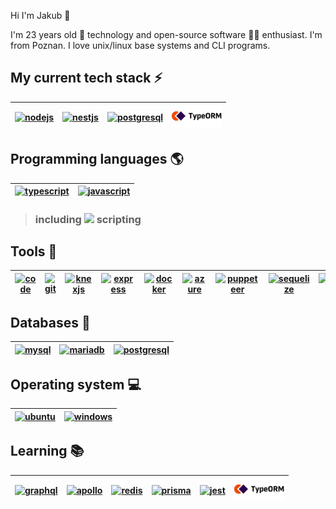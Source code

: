 Hi I'm Jakub 👋

I'm 23 years old 💪 technology and open-source software 👨‍💻 enthusiast. I'm from Poznan. I love unix/linux base systems and CLI programs.

## My current tech stack ⚡

| [<img src="https://cdn.svgporn.com/logos/nodejs-icon.svg" alt="nodejs" width="30px">](https://nodejs.org) | [<img src="https://cdn.svgporn.com/logos/nestjs.svg" alt="nestjs" width="30px">](https://nestjs.com/) | [<img src="https://cdn.svgporn.com/logos/postgresql.svg" alt="postgresql" width="30px">](https://www.postgresql.org/) | [<img class="typeorm" src="https://github.com/typeorm/typeorm/raw/master/resources/logo_big.png" alt="typeorm" width="80px">](https://typeorm.io) |
| --------------------------------------------------------------------------------------------------------- | ----------------------------------------------------------------------------------------------------- | --------------------------------------------------------------------------------------------------------------------- | ------------------------------------------------------------------------------------------------------------------------------------------------- |


## Programming languages 🌎

| [<img src="https://cdn.svgporn.com/logos/typescript-icon.svg" alt="typescript" width="30px">](https://www.typescriptlang.org) | [<img src="https://cdn.svgporn.com/logos/javascript.svg" alt="javascript" width="30px">](https://github.com/tc39) |
| ----------------------------------------------------------------------------------------------------------------------------- | ----------------------------------------------------------------------------------------------------------------- |


> ### including [<img src="https://cdn.svgporn.com/logos/bash.svg" width="25px">](https://www.gnu.org/software/bash/) scripting

## Tools 🔧

| [<img src="https://cdn.svgporn.com/logos/visual-studio-code.svg" alt="code" width="30px">](https://code.visualstudio.com/) | [<img src="https://cdn.svgporn.com/logos/git-icon.svg" alt="git" width="30px">](https://git-scm.com) | [<img src="https://cdn.svgporn.com/logos/knex.svg" alt="knexjs" width="30px">](http://knexjs.org/) | [<img class="express" src="https://cdn.svgporn.com/logos/express.svg" alt="express" width="100px">](http://expressjs.com/) | [<img src="https://cdn.svgporn.com/logos/docker-icon.svg" alt="docker" width="30px">](https://www.docker.com) | [<img src="https://cdn.svgporn.com/logos/azure-icon.svg" alt="azure" width="30px">](https://azure.microsoft.com/) | [<img src="https://cdn.svgporn.com/logos/puppeteer.svg" alt="puppeteer" width="30px">](https://developers.google.com/web/tools/puppeteer/) | [<img src="https://cdn.svgporn.com/logos/sequelize.svg" alt="sequelize" width="30px">](https://sequelize.org) | [<img src="https://cdn.svgporn.com/logos/nodejs-icon.svg" alt="nodejs" width="30px">](https://nodejs.org) | [<img src="https://cdn.svgporn.com/logos/nestjs.svg" alt="nestjs" width="30px">](https://nestjs.com/) | [<img src="https://cdn.svgporn.com/logos/eslint.svg" alt="eslint" width="30px">](https://eslint.org) | [<img src="https://cdn.svgporn.com/logos/prettier.svg" alt="prettier" width="30px">](https://prettier.io) |
| -------------------------------------------------------------------------------------------------------------------------- | ---------------------------------------------------------------------------------------------------- | -------------------------------------------------------------------------------------------------- | -------------------------------------------------------------------------------------------------------------------------- | ------------------------------------------------------------------------------------------------------------- | ----------------------------------------------------------------------------------------------------------------- | ------------------------------------------------------------------------------------------------------------------------------------------ | ------------------------------------------------------------------------------------------------------------- | --------------------------------------------------------------------------------------------------------- | ----------------------------------------------------------------------------------------------------- | ---------------------------------------------------------------------------------------------------- | --------------------------------------------------------------------------------------------------------- |


## Databases 🏬

| [<img src="https://cdn.svgporn.com/logos/mysql.svg" alt="mysql" width="30px">](https://www.mysql.com/) | [<img src ="https://cdn.svgporn.com/logos/mariadb-icon.svg" alt="mariadb" width="30px">](https://mariadb.org) | [<img src="https://cdn.svgporn.com/logos/postgresql.svg" alt="postgresql" width="30px">](https://www.postgresql.org/) |
| ------------------------------------------------------------------------------------------------------ | ------------------------------------------------------------------------------------------------------------- | --------------------------------------------------------------------------------------------------------------------- |


## Operating system 💻

| [<img src="https://cdn.svgporn.com/logos/ubuntu.svg" alt="ubuntu" width="30px">](https://ubuntu.com) | [<img src="https://cdn.svgporn.com/logos/microsoft-windows.svg" alt="windows" width="30px">](https://www.microsoft.com/) |
| ---------------------------------------------------------------------------------------------------- | ------------------------------------------------------------------------------------------------------------------------ |


## Learning 📚

| [<img src="https://cdn.svgporn.com/logos/graphql.svg" alt="graphql" width="30px">](https://graphql.org/) | [<img src="https://cdn.svgporn.com/logos/apollostack.svg" alt="apollo" width="30px">](https://www.apollographql.com/) | [<img src="https://cdn.svgporn.com/logos/redis.svg" alt="redis" width="30px">](https://redis.io/) | [<img src="https://cdn.svgporn.com/logos/prisma.svg" alt="prisma" width="30px">](https://www.prisma.io/) | [<img src="https://cdn.svgporn.com/logos/jest.svg" alt="jest" width="30px">](https://jestjs.io/) | [<img class="typeorm" src="https://github.com/typeorm/typeorm/raw/master/resources/logo_big.png" alt="typeorm" width="80px">](https://typeorm.io) |
| ------------------------------------------------------------------------------------------------------- | --------------------------------------------------------------------------------------------------------------------- | ------------------------------------------------------------------------------------------------- | -------------------------------------------------------------------------------------------------------- | ------------------------------------------------------------------------------------------------ | ------------------------------------------------------------------------------------------------------------------------------------------------- |

